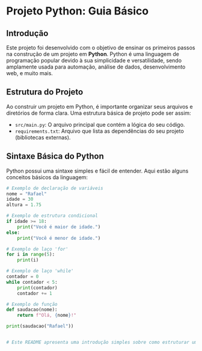 # Projeto Python: Guia Básico

## Introdução

Este projeto foi desenvolvido com o objetivo de ensinar os primeiros passos na construção de um projeto em **Python**. Python é uma linguagem de programação popular devido à sua simplicidade e versatilidade, sendo amplamente usada para automação, análise de dados, desenvolvimento web, e muito mais.

## Estrutura do Projeto

Ao construir um projeto em Python, é importante organizar seus arquivos e diretórios de forma clara. Uma estrutura básica de projeto pode ser assim:


- `src/main.py`: O arquivo principal que contém a lógica do seu código.
- `requirements.txt`: Arquivo que lista as dependências do seu projeto (bibliotecas externas).

## Sintaxe Básica do Python

Python possui uma sintaxe simples e fácil de entender. Aqui estão alguns conceitos básicos da linguagem:

```python
# Exemplo de declaração de variáveis
nome = "Rafael"
idade = 30
altura = 1.75

# Exemplo de estrutura condicional
if idade >= 18:
    print("Você é maior de idade.")
else:
    print("Você é menor de idade.")

# Exemplo de laço 'for'
for i in range(5):
    print(i)

# Exemplo de laço 'while'
contador = 0
while contador < 5:
    print(contador)
    contador += 1

# Exemplo de função
def saudacao(nome):
    return f"Olá, {nome}!"

print(saudacao("Rafael"))


# Este README apresenta uma introdução simples sobre como estruturar um projeto Python, junto com explicações básicas de sintaxe e exemplos de código. Você pode personalizá-lo conforme o seu projeto!

